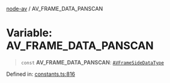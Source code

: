 [node-av](../globals.md) / AV\_FRAME\_DATA\_PANSCAN

# Variable: AV\_FRAME\_DATA\_PANSCAN

> `const` **AV\_FRAME\_DATA\_PANSCAN**: [`AVFrameSideDataType`](../type-aliases/AVFrameSideDataType.md)

Defined in: [constants.ts:816](https://github.com/seydx/av/blob/f8631fc881b394300b1479f511d55cf1c370a87f/src/constants/constants.ts#L816)
